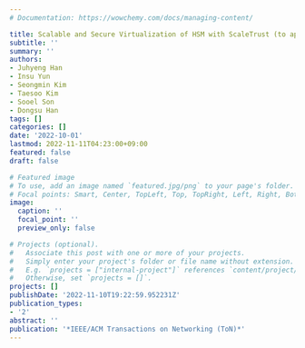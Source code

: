 ```yaml
---
# Documentation: https://wowchemy.com/docs/managing-content/

title: Scalable and Secure Virtualization of HSM with ScaleTrust (to appear)
subtitle: ''
summary: ''
authors:
- Juhyeng Han
- Insu Yun
- Seongmin Kim
- Taesoo Kim
- Sooel Son
- Dongsu Han
tags: []
categories: []
date: '2022-10-01'
lastmod: 2022-11-11T04:23:00+09:00
featured: false
draft: false

# Featured image
# To use, add an image named `featured.jpg/png` to your page's folder.
# Focal points: Smart, Center, TopLeft, Top, TopRight, Left, Right, BottomLeft, Bottom, BottomRight.
image:
  caption: ''
  focal_point: ''
  preview_only: false

# Projects (optional).
#   Associate this post with one or more of your projects.
#   Simply enter your project's folder or file name without extension.
#   E.g. `projects = ["internal-project"]` references `content/project/deep-learning/index.md`.
#   Otherwise, set `projects = []`.
projects: []
publishDate: '2022-11-10T19:22:59.952231Z'
publication_types:
- '2'
abstract: ''
publication: '*IEEE/ACM Transactions on Networking (ToN)*'
---
```

